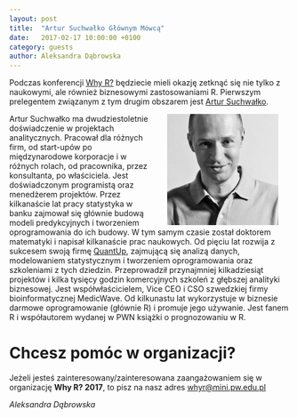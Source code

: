 ```yaml
---
layout: post
title:  "Artur Suchwałko Głównym Mówcą"
date:   2017-02-17 10:00:00 +0100
category: guests
author: Aleksandra Dąbrowska
---
```

Podczas konferencji [Why R?](http://whyr.pl/) będziecie mieli okazję zetknąć się nie tylko z naukowymi, ale również biznesowymi zastosowaniami R. Pierwszym prelegentem związanym z tym drugim obszarem jest [Artur Suchwałko](http://www.linkedin.com/in/artursuchwalko).

<img src="https://github.com/whyR-conference/whyR-conference.github.io/blob/master/img/guests/asuchwalko.jpg?raw=true" align="right" height="200px" hspace="20"> 

Artur Suchwałko ma dwudziestoletnie doświadczenie w projektach analitycznych. Pracował dla różnych firm, od start-upów po międzynarodowe korporacje i w różnych rolach, od pracownika, przez konsultanta, po właściciela. Jest doświadczonym programistą oraz menedżerem projektów. Przez kilkanaście lat pracy statystyka w banku zajmował się głównie budową modeli predykcyjnych i tworzeniem oprogramowania do ich budowy. W tym samym czasie został doktorem matematyki i napisał kilkanaście prac naukowych. Od pięciu lat rozwija z sukcesem swoją firmę [QuantUp](http://quantup.pl), zajmującą się analizą danych, modelowaniem statystycznym i tworzeniem oprogramowania oraz szkoleniami z tych dziedzin. Przeprowadził przynajmniej kilkadziesiąt projektów i kilka tysięcy godzin komercyjnych szkoleń z głębszej analityki biznesowej. Jest współwłaścicielem, Vice CEO i CSO szwedzkiej firmy bioinformatycznej MedicWave. Od kilkunastu lat wykorzystuje w biznesie darmowe oprogramowanie (głównie R) i promuje jego używanie. Jest fanem R i współautorem wydanej w PWN książki o prognozowaniu w R.

# Chcesz pomóc w organizacji?

Jeżeli jesteś zainteresowany/zainteresowana zaangażowaniem się w organizację **Why R? 2017**, to pisz na nasz adres whyr@mini.pw.edu.pl 


*Aleksandra Dąbrowska* 



